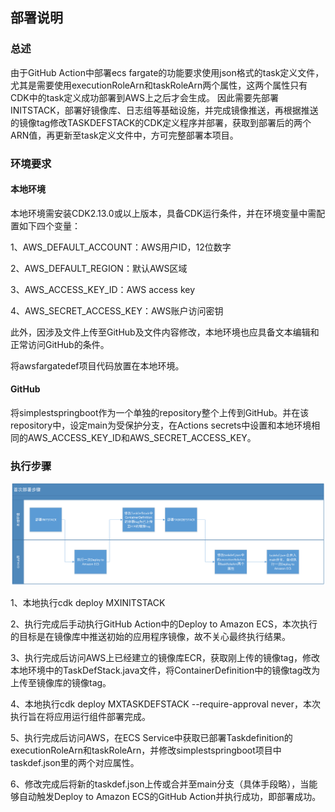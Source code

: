 ## 部署说明
### 总述

由于GitHub Action中部署ecs fargate的功能要求使用json格式的task定义文件，尤其是需要使用executionRoleArn和taskRoleArn两个属性，这两个属性只有CDK中的task定义成功部署到AWS上之后才会生成。
因此需要先部署INITSTACK，部署好镜像库、日志组等基础设施，并完成镜像推送，再根据推送的镜像tag修改TASKDEFSTACK的CDK定义程序并部署，获取到部署后的两个ARN值，再更新至task定义文件中，方可完整部署本项目。

### 环境要求

#### 本地环境

本地环境需安装CDK2.13.0或以上版本，具备CDK运行条件，并在环境变量中需配置如下四个变量：

1、AWS_DEFAULT_ACCOUNT：AWS用户ID，12位数字

2、AWS_DEFAULT_REGION：默认AWS区域

3、AWS_ACCESS_KEY_ID：AWS access key

4、AWS_SECRET_ACCESS_KEY：AWS账户访问密钥

此外，因涉及文件上传至GitHub及文件内容修改，本地环境也应具备文本编辑和正常访问GitHub的条件。

将awsfargatedef项目代码放置在本地环境。

#### GitHub

将simplestspringboot作为一个单独的repository整个上传到GitHub。并在该repository中，设定main为受保护分支，在Actions secrets中设置和本地环境相同的AWS_ACCESS_KEY_ID和AWS_SECRET_ACCESS_KEY。

### 执行步骤

![img_9.png](img_9.png)

1、本地执行cdk deploy MXINITSTACK

2、执行完成后手动执行GitHub Action中的Deploy to Amazon ECS，本次执行的目标是在镜像库中推送初始的应用程序镜像，故不关心最终执行结果。

3、执行完成后访问AWS上已经建立的镜像库ECR，获取刚上传的镜像tag，修改本地环境中的TaskDefStack.java文件，将ContainerDefinition中的镜像tag改为上传至镜像库的镜像tag。

4、本地执行cdk deploy MXTASKDEFSTACK --require-approval never，本次执行旨在将应用运行组件部署完成。

5、执行完成后访问AWS，在ECS Service中获取已部署Taskdefinition的executionRoleArn和taskRoleArn，并修改simplestspringboot项目中taskdef.json里的两个对应属性。

6、修改完成后将新的taskdef.json上传或合并至main分支（具体手段略），当能够自动触发Deploy to Amazon ECS的GitHub Action并执行成功，即部署成功。